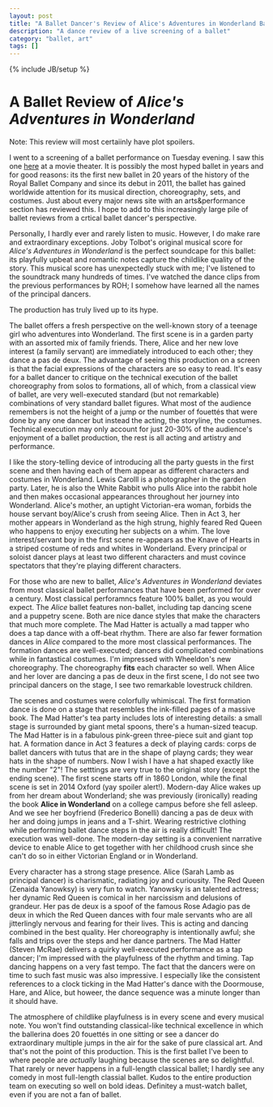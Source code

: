 ```yaml
---
layout: post
title: "A Ballet Dancer's Review of Alice's Adventures in Wonderland Ballet"
description: "A dance review of a live screening of a ballet"
category: "ballet, art"
tags: []
---
```

{% include JB/setup %}


A Ballet Review of *Alice's Adventures in Wonderland*
=====================================================

Note: This review will most certaiinly have plot spoilers.

I went to a screening of a ballet performance on Tuesday evening. I saw this one [here](http://static.roh.org.uk/showings/alices-adventures-in-wonderland-live-2014/en.pdf) at a movie theater. It is possibly the most hyped ballet in years and for good reasons: its the first new ballet in 20 years of the history of the Royal Ballet Company and since its debut in 2011, the ballet has gained worldwide attention for its musical direction, choreography, sets, and costumes. Just about every major news site with an arts&performance section has reviewed this. I hope to add to this increasingly large pile of ballet reviews from a crtical ballet dancer's perspective.

Personally, I hardly ever and rarely listen to music. However, I do make rare and extraordinary exceptions. Joby Tolbot's original musical score for *Alice's Adventures in Wonderland* is the perfect soundcape for this ballet: its playfully upbeat and romantic notes capture the childlike quality of the story. This musical score has unexpectedly stuck with me; I've listened to the soundtrack many hundreds of times. I've watched the dance clips from the previous performances by ROH; I somehow have learned all the names of the principal dancers.

The production has truly lived up to its hype.

The ballet offers a fresh perspective on the well-known story of a teenage girl who adventures into Wonderland. The first scene is in a garden party with an assorted mix of family friends. There, Alice and her new love interest (a family servant) are immediately introduced to each other; they dance a pas de deux. The advantage of seeing this production on a screen is that the facial expressions of the characters are so easy to read. It's easy for a ballet dancer to critique on the technical execution of the ballet choreography from solos to formations, all of which, from a classical view of ballet, are very well-executed standard (but not remarkable) combinations of very standard ballet figures. What most of the audience remembers is not the height of a jump or the number of fouettés that were done by any one dancer but instead the acting, the storyline, the costumes. Technical execution may only account for just 20-30% of the audience's enjoyment of a ballet production, the rest is all acting and artistry and performance.

I like the story-telling device of introducing all the party guests in the first scene and then having each of them appear as different characters and costumes in Wonderland. Lewis Carolll is a photographer in the garden party. Later, he is also the White Rabbit who pulls Alice into the rabbit hole and then makes occasional appearances throughout her journey into Wonderland. Alice's mother, an uptight Victorian-era woman, forbids the house servant boy/Alice's crush from seeing Alice. Then in Act 3, her mother appears in Wonderland as the high strung, highly feared Red Queen who happens to enjoy executing her subjects on a whim. The love interest/servant boy in the first scene re-appears as the Knave of Hearts in a striped costume of reds and whites in Wonderland. Every principal or soloist dancer plays at least two different characters and must covince spectators that they're playing different characters.

For those who are new to ballet, *Alice's Adventures in Wonderland* deviates from most classical ballet performances that have been performed for over a century. Most classical perforamncs feature 100% ballet, as you would expect. The *Alice* ballet features non-ballet, including tap dancing scene and a puppetry scene. Both are nice dance styles that make the characters that much more complete. The Mad Hatter is actually a mad tapper who does a tap dance with a off-beat rhythm. There are also far fewer formation dances in *Alice* compared to the more most classical performances. The formation dances are well-executed; dancers did complicated combinations while in fantastical costumes. I'm impressed with Wheeldon's new choreography. The choreography **fits** each character so well. When Alice and her lover are dancing a pas de deux in the first scene, I do not see two principal dancers on the stage, I see two remarkable lovestruck children.

The scenes and costumes were colorfully whimiscal. The first formation dance is done on a stage that resembles the ink-filled pages of a massive book. The Mad Hatter's tea party includes lots of interesting details: a small stage is surrounded by giant metal spoons, there's a human-sized teacup. The Mad Hatter is in a fabulous pink-green three-piece suit and giant top hat. A formation dance in Act 3 features a deck of playing cards: corps de ballet dancers with tutus that are in the shape of playng cards; they wear hats in the shape of numbers. Now I wish I have a hat shaped exactly like the number "2"! The setttings are very true to the original story (except the ending scene). The first scene starts off in 1860 London, while the final scene is set in 2014 Oxford (yay spoiler alert!). Modern-day Alice wakes up from her dream about Wonderland; she was previously (ironically) reading the book **Alice in Wonderland** on a college campus before she fell asleep. And we see her boyfriend (Frederico Bonelli) dancing a pas de deux with her and doing jumps in jeans and a T-shirt. Wearing restrictive clothing while performing ballet dance steps in the air is really difficult! The execution was well-done. The modern-day setting is a convenient narrative device to enable Alice to get together with her childhood crush since she can't do so in either Victorian England or in Wonderland.

Every character has a strong stage presence. Alice (Sarah Lamb as principal dancer) is charismatic, radiating joy and curiousity. The Red Queen (Zenaida Yanowksy) is very fun to watch. Yanowsky is an talented actress; her dynamic Red Queen is comical in her narcissism and delusions of grandeur. Her pas de deux is a spoof of the famous Rose Adagio pas de deux in which the Red Queen dances with four male servants who are all jitterlingly nervous and fearing for their lives. This is acting and dancing combined in the best quality. Her choreography is intentionally awful; she falls and trips over the steps and her dance partners. The Mad Hatter (Steven McRae) delivers a quirky well-executed performance as a tap dancer; I'm impressed with the playfulness of the rhythm and timing. Tap dancing happens on a very fast tempo. The fact that the dancers were on time to such fast music was also impressive. I especially like the consistent references to a clock ticking in the Mad Hatter's dance with the Doormouse, Hare, and Alice, but howeer, the dance sequence was a minute longer than it should have.

The atmosphere of childlike playfulness is in every scene and every musical note. You won't find outstanding classical-like technical excellence in which the ballerina does 20 fouettés in one sitting or see a dancer do extraordinary multiple jumps in the air for the sake of pure classical art. And that's not the point of this production. This is the first ballet I've been to where people are *actually* laughing because the scenes are so delightful. That rarely or never happens in a full-length classical ballet; I hardly see any comedy in most full-length classial ballet. Kudos to the entire production team on executing so well on bold ideas. Definitey a must-watch ballet, even if you are not a fan of ballet.
